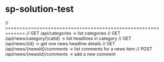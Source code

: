 # sp-solution-test
// =============================================================
// GET  /api/categories                         -> list categories
// GET  /api/news/category/{catId}              -> list headlines in category
// GET  /api/news/{id}                          -> get one news headline details
// GET  /api/news/{newsId}/comments             -> list comments for a news item
// POST /api/news/{newsId}/comments             -> add a new comment
